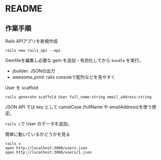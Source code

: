 # README

## 作業手順

Rails APIアプリを新規作成

    rails new rails_api --api

Gemfileを編集し必要な gem を追加・有効化してから `bundle` を実行。
- jbuilder: JSONの出力
- awesome_print: rails consoleで配列などを見やすく

User を scaffold

    rails generate scaffold User full_name:string email_address:string

JSON API では key として camelCase (fullName や emailAddress)を使う想定。

`rails c`で User のデータを追加。

簡単に動いているかどうかを見る

    rails s
    open http://localhost:3000/users.json
    open http://localhost:3000/users/1.json

